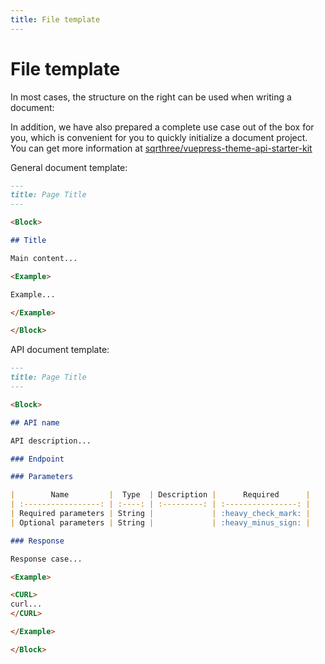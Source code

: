```yaml
---
title: File template
---
```


<Block>

# File template

In most cases, the structure on the right can be used when writing a document:

In addition, we have also prepared a complete use case out of the box for you, which is convenient for you to quickly initialize a document project. You can get more information at [sqrthree/vuepress-theme-api-starter-kit](https://github.com/sqrthree/vuepress-theme-api-starter-kit)

<Example>

General document template:

```md
---
title: Page Title
---

<Block>

## Title

Main content...

<Example>

Example...

</Example>

</Block>
```

API document template:

```md
---
title: Page Title
---

<Block>

## API name

API description...

### Endpoint

### Parameters

|        Name         |  Type  | Description |      Required      |
| :-----------------: | :----: | :---------: | :----------------: |
| Required parameters | String |             | :heavy_check_mark: |
| Optional parameters | String |             | :heavy_minus_sign: |

### Response

Response case...

<Example>

<CURL>
curl...
</CURL>

</Example>

</Block>
```

</Example>

</Block>
